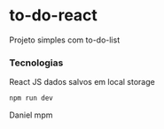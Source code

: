 # to-do-react
Projeto simples com to-do-list 

### Tecnologias
React JS
dados salvos em local storage


```js
npm run dev
```


Daniel mpm
